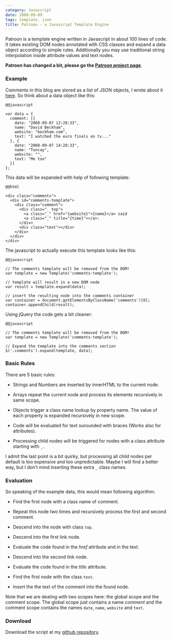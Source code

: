 ```yaml
--- 
category: Javascript
date: 2008-09-09
tags: template, json
title: Patroon - a Javascript Template Engine
---
```



Patroon is a template engine written in Javascript in about 100 lines
of code. It takes existing DOM nodes annotated with CSS classes and
expand a data object according to simple rules. Additionally you may
use traditional string interpolation inside attribute values and text
nodes.

**Patroon has changed a bit, please go the [Patroon project page][3]**.


### Example

Comments in this blog are stored as a list of JSON objects, I wrote about it [here][1]. So think about a data object like this:

    @@javascript

    var data = { 
      comment: [{
        date: "2008-09-07 12:28:33", 
        name: "David Beckham",
        website: "beckham.com",
        text: "I watched the euro finals on tv..." 
      }, { 
        date: "2008-09-07 14:28:33", 
        name: "Tuncay",
        website: "",
        text: "Me too"
      }]
    };
    

This data will be expanded with help of following template:

    @@html

    <div class="comments">  
      <div id="comments-template">
        <div class="comment">
          <div class="_ top">
            <a class="_" href="{website}">{name}</a> said
            <a class="_" title="{time}"></a>:
          </div>
          <div class="text"></div>
        </div>   
      </div>
    </div>

The javascript to actually execute this template looks like this:

    @@javascript

    // The comments template will be removed from the DOM!
    var template = new Template('comments-template');
    
    // template will result in a new DOM node
    var result = template.expand(data);
    
    // insert the resulting node into the comments container
    var container = document.getElementsByClassName('comments')[0];
    container.appendChild(result);


Using jQuery the code gets a bit cleaner:

    @@javascript

    // The comments template will be removed from the DOM!
    var template = new Template('comments-template');
    
    // Expand the template into the comments section
    $('.comments').expand(template, data);
    
    

### Basic Rules

There are 5 basic rules:

*   Strings and Numbers are inserted by innerHTML to the current node.

*   Arrays repeat the current node and process its elements recursively in same scope.

*   Objects trigger a class name lookup by property name. The value of each property is expanded recursively in new scope.

*   Code will be evaluated for text surounded with braces (Works also for attributes).

*   Processing child nodes will be triggered for nodes with a class attribute starting with `_`.

I admit the last point is a bit quirky, but processing all child nodes per default is too expensive and too unpredictable. Maybe I will find a better way, but I don’t mind inserting these extra `_` class names.

### Evaluation

So speaking of the example data, this would mean following algorithm:

*   Find the first node with a class name of comment.

*   Repeat this node two times and recursively process the first and second comment.

*   Descend into the node with class `top`.

*   Descend into the first link node.

*   Evaluate the code found in the *href* attribute and in the text.

*   Descend into the second link node.

*   Evaluate the code found in the *title* attribute.

*   Find the first node with the class `text`.

*   Insert the the text of the comment into the found node.

Note that we are dealing with two scopes here: the global scope and the comment scope. The global scope just contains a name *comment* and the comment scope contains the names `date`, `name`, `website` and `text`.

### Download

Download the script at my [github repository][2].

 [1]: http://www.matthias-georgi.de/commenting-system-with-lightweight-json-store.html
 [2]: http://github.com/georgi/patroon/tree/master
 [3]: http://www.matthias-georgi.de/patroon.html

